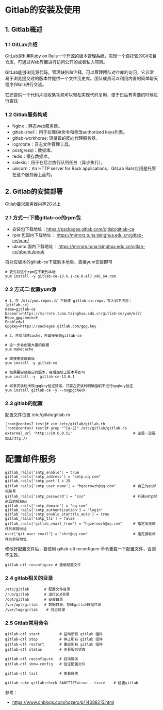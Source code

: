 # Gitlab的安装及使用

## 1. Gitlab概述

### 1.1 GitLab介绍
GitLab是利用Ruby on Rails一个开源的版本管理系统，实现一个自托管的Git项目仓库，可通过Web界面进行访问公开的或者私人项目。

GitLab能够浏览源代码，管理缺陷和注释。可以管理团队对仓库的访问，它非常易于浏览提交过的版本并提供一个文件历史库。团队成员可以利用内置的简单聊天程序(Wall)进行交流。

它还提供一个代码片段收集功能可以轻松实现代码复用，便于日后有需要的时候进行查找

### 1.2 Gitlab服务构成
- Nginx：静态web服务器。
- gitlab-shell：用于处理Git命令和修改authorized keys列表。
- gitlab-workhorse: 轻量级的反向代理服务器。
- logrotate：日志文件管理工具。
- postgresql：数据库。
- redis：缓存数据库。
- sidekiq：用于在后台执行队列任务（异步执行）。
- unicorn：An HTTP server for Rack applications，GitLab Rails应用是托管在这个服务器上面的。


## 2. Gitlab的安装部署

Gitlab要求服务器内存2G以上

### 2.1 方式一:下载gitlab-ce的rpm包

- 安装包下载地址：https://packages.gitlab.com/gitlab/gitlab-ce
- rpm 包国内下载地址： https://mirrors.tuna.tsinghua.edu.cn/gitlab-ce/yum/
- ubuntu 国内下载地址： https://mirrors.tuna.tsinghua.edu.cn/gitlab-ce/ubuntu/pool/

将对应版本的gitlab-ce下载到本地后，直接yum安装即可
```
# 要先将这个rpm包下载到本地
yum install -y gitlab-ce-13.6.1-ce.0.el7.x86_64.rpm
```

### 2.2 方式二:配置yum源

```
# 1、在 /etc/yum.repos.d/ 下新建 gitlab-ce.repo，写入如下内容：
[gitlab-ce]
name=gitlab-ce
baseurl=https://mirrors.tuna.tsinghua.edu.cn/gitlab-ce/yum/el7/
Repo_gpgcheck=0
Enabled=1
Gpgkey=https://packages.gitlab.com/gpg.key

# 2、然后创建cache，再直接安装gitlab-ce

# 这一步会创建大量的数据
yum makecache  

# 直接安装最新版
yum install -y gitlab-ce                

# 如果要安装指定的版本，在后面填上版本号即可
yum install -y  gitlab-ce-13.6.1

# 如果安装时出现gpgkey验证错误，只需在安装时明确指明不进行gpgkey验证
yum install gitlab-ce -y --nogpgcheck
```

### 2.3 gitlab的配置

配置文件位置  /etc/gitlab/gitlab.rb
```
[root@centos7 test]# vim /etc/gitlab/gitlab.rb
[root@centos7 test]# grep "^[a-Z]" /etc/gitlab/gitlab.rb
external_url 'http://10.0.0.51'                            # 这里一定要加上http://
```

# 配置邮件服务
```
gitlab_rails['smtp_enable'] = true
gitlab_rails['smtp_address'] = "smtp.qq.com"
gitlab_rails['smtp_port'] = 25
gitlab_rails['smtp_user_name'] = "hgzerowzh@qq.com"        # 自己的qq邮箱账号
gitlab_rails['smtp_password'] = "xxx"                      # 开通smtp时返回的授权码
gitlab_rails['smtp_domain'] = "qq.com"
gitlab_rails['smtp_authentication'] = "login"   
gitlab_rails['smtp_enable_starttls_auto'] = true
gitlab_rails['smtp_tls'] = false
gitlab_rails['gitlab_email_from'] = "hgzerowzh@qq.com"     # 指定发送邮件的邮箱地址
user["git_user_email"] = "shit@qq.com"                     # 指定接收邮件的邮箱地址
```

修改好配置文件后，要使用 gitlab-ctl reconfigure 命令重载一下配置文件，否则不生效。
```
gitlab-ctl reconfigure # 重载配置文件
```

### 2.4 gitlab相关的目录
```
/etc/gitlab       # 配置文件目录
/run/gitlab       # 运行pid目录
/opt/gitlab       # 安装目录
/var/opt/gitlab   # 数据目录，存储gitlab数据目录
/var/log/gitlab    # 日志目录
```


### 2.5 Gitlab常用命令
```
gitlab-ctl start         # 启动所有 gitlab 组件
gitlab-ctl stop          # 停止所有 gitlab 组件
gitlab-ctl restart       # 重启所有 gitlab 组件
gitlab-ctl status        # 查看服务状态

gitlab-ctl reconfigure   # 启动服务
gitlab-ctl show-config   # 验证配置文件

gitlab-ctl tail          # 查看日志

gitlab-rake gitlab:check SANITIZE=true --trace    # 检查gitlab
```







参考：
- https://www.cnblogs.com/hgzero/p/14088215.html
